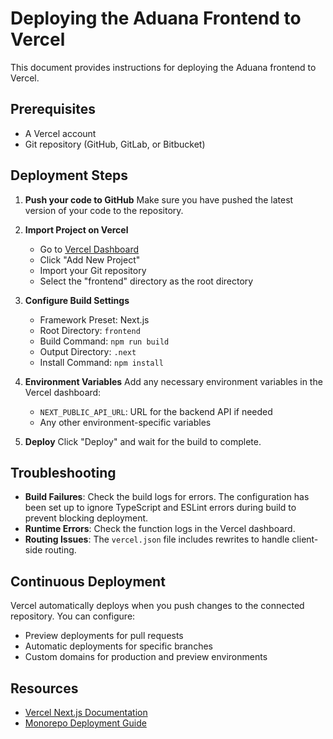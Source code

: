 # Deploying the Aduana Frontend to Vercel

This document provides instructions for deploying the Aduana frontend to Vercel.

## Prerequisites

- A Vercel account
- Git repository (GitHub, GitLab, or Bitbucket)

## Deployment Steps

1. **Push your code to GitHub**
   Make sure you have pushed the latest version of your code to the repository.

2. **Import Project on Vercel**
   - Go to [Vercel Dashboard](https://vercel.com/dashboard)
   - Click "Add New Project" 
   - Import your Git repository
   - Select the "frontend" directory as the root directory

3. **Configure Build Settings**
   - Framework Preset: Next.js
   - Root Directory: `frontend`
   - Build Command: `npm run build`
   - Output Directory: `.next`
   - Install Command: `npm install`

4. **Environment Variables**
   Add any necessary environment variables in the Vercel dashboard:
   - `NEXT_PUBLIC_API_URL`: URL for the backend API if needed
   - Any other environment-specific variables

5. **Deploy**
   Click "Deploy" and wait for the build to complete.

## Troubleshooting

- **Build Failures**: Check the build logs for errors. The configuration has been set up to ignore TypeScript and ESLint errors during build to prevent blocking deployment.
- **Runtime Errors**: Check the function logs in the Vercel dashboard.
- **Routing Issues**: The `vercel.json` file includes rewrites to handle client-side routing.

## Continuous Deployment

Vercel automatically deploys when you push changes to the connected repository. You can configure:

- Preview deployments for pull requests
- Automatic deployments for specific branches
- Custom domains for production and preview environments

## Resources

- [Vercel Next.js Documentation](https://vercel.com/docs/frameworks/nextjs)
- [Monorepo Deployment Guide](https://vercel.com/docs/monorepos/overview) 